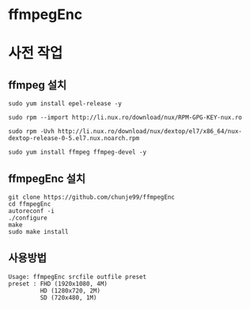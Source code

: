 ffmpegEnc
==============
# 사전 작업
## ffmpeg 설치

```shell
sudo yum install epel-release -y

sudo rpm --import http://li.nux.ro/download/nux/RPM-GPG-KEY-nux.ro

sudo rpm -Uvh http://li.nux.ro/download/nux/dextop/el7/x86_64/nux-dextop-release-0-5.el7.nux.noarch.rpm

sudo yum install ffmpeg ffmpeg-devel -y
```
## ffmpegEnc 설치
```shell
git clone https://github.com/chunje99/ffmpegEnc
cd ffmpegEnc
autoreconf -i
./configure
make
sudo make install
```
## 사용방법
```shell
Usage: ffmpegEnc srcfile outfile preset
preset : FHD (1920x1080, 4M)
         HD (1280x720, 2M)
         SD (720x480, 1M)
```
